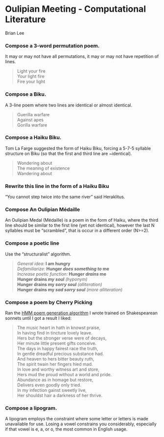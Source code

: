 # Oulipian Meeting - Computational Literature
Brian Lee

### Compose a 3-word permutation poem.
It may or may not have all permutations, it may or may not have repetition of lines.

> Light your fire <br>
> Your light fire <br>
> Fire your light

### Compose a Biku.
A 3-line poem where two lines are identical or almost identical.

> Guerilla warfare <br>
> Against apes <br>
> Gorilla warfare

### Compose a Haiku Biku.
Tom La Farge suggested the form of Haiku Biku, forcing a 5-7-5 syllable structure on Biku (so that the first and third line are ~identical).

> Wondering about <br>
> The meaning of existence <br>
> Wandering about

### Rewrite this line in the form of a Haiku Biku
“You cannot step twice into the same river” said Heraklitus.

### Compose An Oulipian Médaille
An Oulipian Medal (Médaille) is a poem in the form of Haiku, where the third line should be similar to the first line (yet not identical), however the last N syllables must be “scrambled”, that is occur in a different order (N>=2).

### Compose a poetic line 
Use the “structuralist” algorithm.

> *General idea:* **I am hungry** <br>
> *Defamiliarize:* **Hunger _does something to_ me** <br>
> *Increase poetic function:* **Hunger _drains_ me** <br>
> **Hunger drains _my soul_** *(hyponym)* <br>
> **Hunger drains my _sorry soul_** *(alliteration)* <br>
> **Hunger drains my _sad sorry soul_** *(more alliteration)* <br>

### Compose a poem by Cherry Picking 
Ran the [HMM poem generation algorithm](https://github.com/brian112358/shakespeare) I wrote trained on Shakespearean sonnets until I got a result I liked:

> The music heart in hath in knowst praise, <br>
> In having find in tincture lovely leave. <br>
> Hers but the stronger verse were of decays, <br>
> Her minute little present gifts conceive. <br>
> The days in happy fairest race the truth, <br>
> In gentle dreadful precious substance had. <br>
> And heaven to hers bitter beauty ruth, <br>
> The spirit twain her fingers hied mad. <br>
> In love and worthy witness art and store, <br>
> Hers mud the proud without a world and pride. <br>
> Abundance as in homage but restore, <br>
> Delivers even goodly only tried. <br>
> In my infection gainst sweetly live, <br>
> Her shouldst hair a darkness of her thrive.

### Compose a lipogram.
A lipogram employs the constraint where some letter or letters is made unavailable for use. Losing a vowel constrains you considerably, especially if that vowel is e, a, or o, the most common in English usage.
